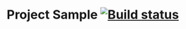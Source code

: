# Project Sample [![Build status](https://ci.appveyor.com/api/projects/status/2bqji52683960s3o?svg=true)](https://ci.appveyor.com/project/KrisDroopy/ci)
